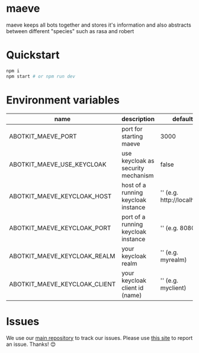 # maeve
maeve keeps all bots together and stores it's information and also abstracts between different "species" such as rasa and robert

# Quickstart

```zsh
npm i
npm start # or npm run dev 
```

# Environment variables

|         name        |        description             |    default           |
|---------------------|--------------------------------|----------------------|
| ABOTKIT_MAEVE_PORT  | port for starting maeve        |   3000               |
| ABOTKIT_MAEVE_USE_KEYCLOAK | use keycloak as security mechanism | false |
| ABOTKIT_MAEVE_KEYCLOAK_HOST | host of a running keycloak instance | '' (e.g. http://localhost) |
| ABOTKIT_MAEVE_KEYCLOAK_PORT | port of a running keycloak instance | '' (e.g. 8080) |
| ABOTKIT_MAEVE_KEYCLOAK_REALM | your keycloak realm | '' (e.g. myrealm) |
| ABOTKIT_MAEVE_KEYCLOAK_CLIENT | your keycloak client id (name) | '' (e.g. myclient) |

# Issues

We use our [main repository](https://github.com/abotkit/abotkit) to track our issues. Please use [this site](https://github.com/abotkit/abotkit/issues) to report an issue. Thanks! :blush:
